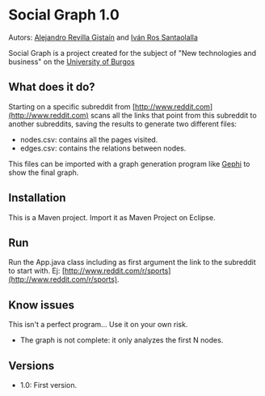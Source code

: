 # Social Graph 1.0

Autors: [Alejandro Revilla Gistaín](mailto:arg0070@alu.ubu.es) and 
[Iván Ros Santaolalla](mailto:irs0013@alu.ubu.es)

Social Graph is a project created for the subject of "New technologies and business" 
on the [University of Burgos](http://www.ubu.es)

## What does it do?

Starting on a specific subreddit from [http://www.reddit.com](http://www.reddit.com)
scans all the links that point from this subreddit to another subreddits, 
saving the results to generate two different files:
* nodes.csv: contains all the pages visited.
* edges.csv: contains the relations between nodes.

This files can be imported with a graph generation program like
[Gephi](http://www.gephi.org) to show the final graph.


## Installation

This is a Maven project. Import it as Maven Project on Eclipse.

## Run 

Run the App.java class including as first argument the link to the subreddit
to start with. Ej: [http://www.reddit.com/r/sports](http://www.reddit.com/r/sports).

## Know issues

This isn't a perfect program... Use it on your own risk.
* The graph is not complete: it only analyzes the first N nodes.

## Versions

* 1.0: First version.